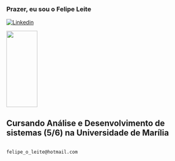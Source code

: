 ### Prazer, eu sou o Felipe Leite
[![Linkedin](https://img.shields.io/badge/LinkedIn-0077B5?style=for-the-badge&logo=linkedin&logoColor=white)](https://www.linkedin.com/in/felipe-leite-282aa5252/)

<div>
  <img width="40%" height="200px" src="https://github-readme-stats.vercel.app/api/top-langs/?username=flpleite&layout=compact&hide_border=true&title_color=8A2BE2&text_color=48D1CC&bg_color=0d1117" />
</div>

## Cursando Análise e Desenvolvimento de sistemas (5/6) na Universidade de Marília
                                                  felipe_o_leite@hotmail.com
